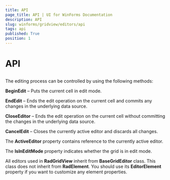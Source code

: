 ```yaml
---
title: API
page_title: API | UI for WinForms Documentation
description: API
slug: winforms/gridview/editors/api
tags: api
published: True
position: 1
---
```


# API


## 

The editing process can be controlled by using the following methods:

__BeginEdit__ – Puts the current cell in edit mode.

__EndEdit__ – Ends the edit operation on the current cell and commits any changes in the underlying data source.

__CloseEditor__ – Ends the edit operation on the current cell without committing the changes in the underlying data source.

__CancelEdit__ – Closes the currently active editor and discards all changes.

The __ActiveEditor__ property contains reference to the currently active editor. 

The __IsInEditMode__ property indicates whether the grid is in edit mode.

All editors used in __RadGridView__ inherit from __BaseGridEditor__ class. This class does not inherit from __RadElement__. You should use its __EditorElement__ property if you want to customize any element properties.
